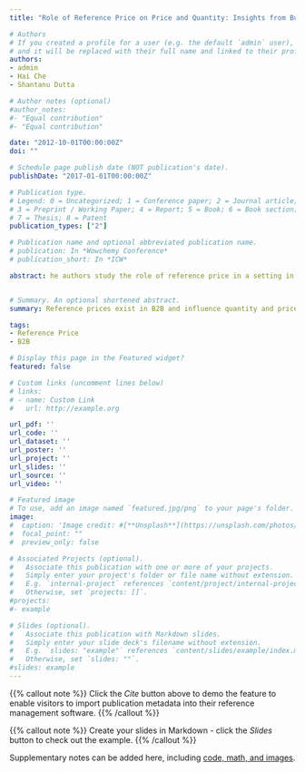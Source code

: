 ```yaml
---
title: "Role of Reference Price on Price and Quantity: Insights from Business-to- Business Markets"

# Authors
# If you created a profile for a user (e.g. the default `admin` user), write the username (folder name) here 
# and it will be replaced with their full name and linked to their profile.
authors:
- admin
- Hai Che
- Shantanu Dutta

# Author notes (optional)
#author_notes:
#- "Equal contribution"
#- "Equal contribution"

date: "2012-10-01T00:00:00Z"
doi: ""

# Schedule page publish date (NOT publication's date).
publishDate: "2017-01-01T00:00:00Z"

# Publication type.
# Legend: 0 = Uncategorized; 1 = Conference paper; 2 = Journal article;
# 3 = Preprint / Working Paper; 4 = Report; 5 = Book; 6 = Book section;
# 7 = Thesis; 8 = Patent
publication_types: ["2"]

# Publication name and optional abbreviated publication name.
# publication: In *Wowchemy Conference*
# publication_short: In *ICW*

abstract: he authors study the role of reference price in a setting in which both the price and the quantity are set through personal interaction during the transaction process, such as in business-to-business markets. Most studies on reference price in the marketing research literature focus on consumer packaged goods, for which prices are typically fixed during the shopping trip and the transaction does not involve personal interaction with a salesperson. In this study, the authors study the effect of reference price on the quantity purchased and also on the pricing outcome of the transaction. They estimate a simultaneous equation system of both pricing and quantity purchased. The findings are as follows: (1) Reference price effects exist on quantity purchased and on the transaction pricing outcome in business-to-business market transactions, (2) business customers react asymmetrically to price increases and price decreases, and (3) salespeople have their own reference prices that affect the transaction price. The authors also find that customer experience with the salesperson might exacerbate the loss aversion effect. They conclude by discussing the underlying reasons behind these findings and their managerial implications.


# Summary. An optional shortened abstract.
summary: Reference prices exist in B2B and influence quantity and prices

tags:
- Reference Price
- B2B

# Display this page in the Featured widget?
featured: false

# Custom links (uncomment lines below)
# links:
# - name: Custom Link
#   url: http://example.org

url_pdf: ''
url_code: ''
url_dataset: ''
url_poster: ''
url_project: ''
url_slides: ''
url_source: ''
url_video: ''

# Featured image
# To use, add an image named `featured.jpg/png` to your page's folder. 
image:
#  caption: 'Image credit: #[**Unsplash**](https://unsplash.com/photos/pLCdAaMFLTE)'
#  focal_point: ""
#  preview_only: false

# Associated Projects (optional).
#   Associate this publication with one or more of your projects.
#   Simply enter your project's folder or file name without extension.
#   E.g. `internal-project` references `content/project/internal-project/index.md`.
#   Otherwise, set `projects: []`.
#projects:
#- example

# Slides (optional).
#   Associate this publication with Markdown slides.
#   Simply enter your slide deck's filename without extension.
#   E.g. `slides: "example"` references `content/slides/example/index.md`.
#   Otherwise, set `slides: ""`.
#slides: example
---
```


{{% callout note %}}
Click the *Cite* button above to demo the feature to enable visitors to import publication metadata into their reference management software.
{{% /callout %}}

{{% callout note %}}
Create your slides in Markdown - click the *Slides* button to check out the example.
{{% /callout %}}

Supplementary notes can be added here, including [code, math, and images](https://wowchemy.com/docs/writing-markdown-latex/).
